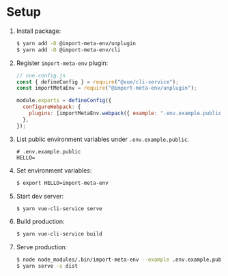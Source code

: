 # Setup

1. Install package:

   ```sh
   $ yarn add -D @import-meta-env/unplugin
   $ yarn add -D @import-meta-env/cli
   ```

1. Register `import-meta-env` plugin:

   ```js
   // vue.config.js
   const { defineConfig } = require("@vue/cli-service");
   const importMetaEnv = require("@import-meta-env/unplugin");

   module.exports = defineConfig({
     configureWebpack: {
       plugins: [importMetaEnv.webpack({ example: ".env.example.public" })],
     },
   });
   ```

1. List public environment variables under `.env.example.public`.

   ```
   # .env.example.public
   HELLO=
   ```

1. Set environment variables:

   ```sh
   $ export HELLO=import-meta-env
   ```

1. Start dev server:

   ```sh
   $ yarn vue-cli-service serve
   ```

1. Build production:

   ```sh
   $ yarn vue-cli-service build
   ```

1. Serve production:

   ```sh
   $ node node_modules/.bin/import-meta-env --example .env.example.public
   $ yarn serve -s dist
   ```
